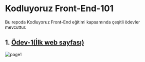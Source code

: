 # Kodluyoruz Front-End-101
Bu repoda Kodluyoruz Front-End eğitimi kapsamında çeşitli ödevler mevcuttur.

## 1. <a href="https://github.com/serkanozsoz/KodluyoruzFrontEnd/blob/master/index.html">Ödev-1(İlk web sayfası)</a>
![page1](https://user-images.githubusercontent.com/100076932/166307809-592de561-f4f1-425d-9dfc-80b93ab3add7.png)
